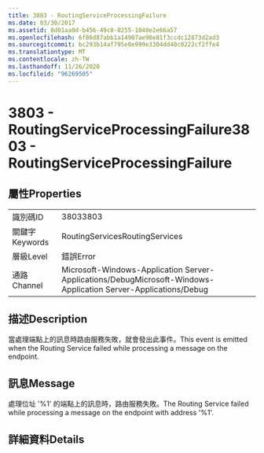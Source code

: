 ```yaml
---
title: 3803 - RoutingServiceProcessingFailure
ms.date: 03/30/2017
ms.assetid: 8d01aa0d-b456-49c0-8255-1040e2e66a57
ms.openlocfilehash: 6f86d87abb1a14907ae98e81f3ccdc12873d2ad3
ms.sourcegitcommit: bc293b14af795e0e999e3304dd40c0222cf2ffe4
ms.translationtype: MT
ms.contentlocale: zh-TW
ms.lasthandoff: 11/26/2020
ms.locfileid: "96269505"
---
```

# <a name="3803---routingserviceprocessingfailure"></a><span data-ttu-id="dfc3e-102">3803 - RoutingServiceProcessingFailure</span><span class="sxs-lookup"><span data-stu-id="dfc3e-102">3803 - RoutingServiceProcessingFailure</span></span>

## <a name="properties"></a><span data-ttu-id="dfc3e-103">屬性</span><span class="sxs-lookup"><span data-stu-id="dfc3e-103">Properties</span></span>  
  
|||  
|-|-|  
|<span data-ttu-id="dfc3e-104">識別碼</span><span class="sxs-lookup"><span data-stu-id="dfc3e-104">ID</span></span>|<span data-ttu-id="dfc3e-105">3803</span><span class="sxs-lookup"><span data-stu-id="dfc3e-105">3803</span></span>|  
|<span data-ttu-id="dfc3e-106">關鍵字</span><span class="sxs-lookup"><span data-stu-id="dfc3e-106">Keywords</span></span>|<span data-ttu-id="dfc3e-107">RoutingServices</span><span class="sxs-lookup"><span data-stu-id="dfc3e-107">RoutingServices</span></span>|  
|<span data-ttu-id="dfc3e-108">層級</span><span class="sxs-lookup"><span data-stu-id="dfc3e-108">Level</span></span>|<span data-ttu-id="dfc3e-109">錯誤</span><span class="sxs-lookup"><span data-stu-id="dfc3e-109">Error</span></span>|  
|<span data-ttu-id="dfc3e-110">通路</span><span class="sxs-lookup"><span data-stu-id="dfc3e-110">Channel</span></span>|<span data-ttu-id="dfc3e-111">Microsoft-Windows-Application Server-Applications/Debug</span><span class="sxs-lookup"><span data-stu-id="dfc3e-111">Microsoft-Windows-Application Server-Applications/Debug</span></span>|  
  
## <a name="description"></a><span data-ttu-id="dfc3e-112">描述</span><span class="sxs-lookup"><span data-stu-id="dfc3e-112">Description</span></span>  

 <span data-ttu-id="dfc3e-113">當處理端點上的訊息時路由服務失敗，就會發出此事件。</span><span class="sxs-lookup"><span data-stu-id="dfc3e-113">This event is emitted when the Routing Service failed while processing a message on the endpoint.</span></span>  
  
## <a name="message"></a><span data-ttu-id="dfc3e-114">訊息</span><span class="sxs-lookup"><span data-stu-id="dfc3e-114">Message</span></span>  

 <span data-ttu-id="dfc3e-115">處理位址 '%1' 的端點上的訊息時，路由服務失敗。</span><span class="sxs-lookup"><span data-stu-id="dfc3e-115">The Routing Service failed while processing a message on the endpoint with address '%1'.</span></span>  
  
## <a name="details"></a><span data-ttu-id="dfc3e-116">詳細資料</span><span class="sxs-lookup"><span data-stu-id="dfc3e-116">Details</span></span>
